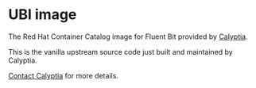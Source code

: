 # UBI image

The Red Hat Container Catalog image for Fluent Bit provided by [Calyptia](https://calyptia.com/).

This is the vanilla upstream source code just built and maintained by Calyptia.

[Contact Calyptia](https://calyptia.com/contact/) for more details.
